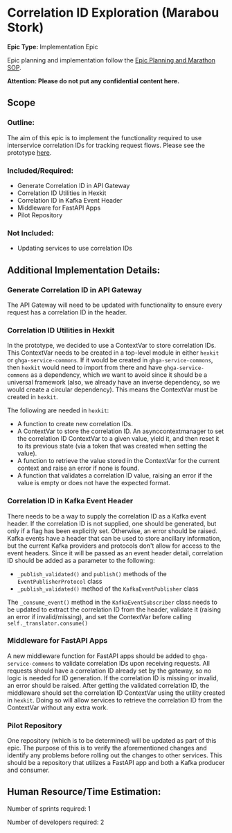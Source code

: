 # Correlation ID Exploration (Marabou Stork)
**Epic Type:** Implementation Epic

Epic planning and implementation follow the
[Epic Planning and Marathon SOP](https://docs.ghga-dev.de/main/sops/sop001_epic_planning.html).

**Attention: Please do not put any confidential content here.**

## Scope
### Outline:
The aim of this epic is to implement the functionality required to use interservice correlation IDs for tracking request flows.
Please see the prototype [here](https://github.com/ghga-de/prototype-correlation-id).

### Included/Required:
- Generate Correlation ID in API Gateway
- Correlation ID Utilities in Hexkit
- Correlation ID in Kafka Event Header
- Middleware for FastAPI Apps
- Pilot Repository

### Not Included:
- Updating services to use correlation IDs


## Additional Implementation Details:

### Generate Correlation ID in API Gateway
The API Gateway will need to be updated with functionality to ensure every request has a correlation ID in the header.

### Correlation ID Utilities in Hexkit
In the prototype, we decided to use a ContextVar to store correlation IDs. This ContextVar needs to be created in a top-level module in either `hexkit` or `ghga-service-commons`. If it would be created in `ghga-service-commons`, then `hexkit` would need to import from there and have `ghga-service-commons` as a dependency, which we want to avoid since it should be a universal framework (also, we already have an inverse dependency, so we would create a circular dependency). This means the ContextVar must be created in `hexkit`.

The following are needed in `hexkit`:
- A function to create new correlation IDs.
- A ContextVar to store the correlation ID.
An asynccontextmanager to set the correlation ID ContextVar to a given value, yield it, and then reset it to its previous state (via a token that was created when setting the value).
- A function to retrieve the value stored in the ContextVar for the current context and raise an error if none is found.
- A function that validates a correlation ID value, raising an error if the value is empty or does not have the expected format.

### Correlation ID in Kafka Event Header
There needs to be a way to supply the correlation ID as a Kafka event header. If the correlation ID is not supplied, one should be generated, but only if a flag has been explicitly set. Otherwise, an error should be raised.
Kafka events have a header that can be used to store ancillary information, but the current Kafka providers and protocols don't allow for access to the event headers.
Since it will be passed as an event header detail, correlation ID should be added as a parameter to the following:
- `_publish_validated()` and `publish()` methods of the `EventPublisherProtocol` class
- `_publish_validated()` method of the `KafkaEventPublisher` class

The `_consume_event()` method in the `KafkaEventSubscriber` class needs to be updated to extract the correlation ID from the header, validate it (raising an error if invalid/missing), and set the ContextVar before calling `self._translator.consume()`

### Middleware for FastAPI Apps
A new middleware function for FastAPI apps should be added to `ghga-service-commons` to validate correlation IDs upon receiving requests.
All requests should have a correlation ID already set by the gateway, so no logic is needed for ID generation.
If the correlation ID is missing or invalid, an error should be raised. After getting the validated correlation ID, the middleware should set the correlation ID ContextVar using the utility created in `hexkit`. Doing so will allow services to retrieve the correlation ID from the ContextVar without any extra work.

### Pilot Repository
One repository (which is to be determined) will be updated as part of this epic. The purpose of this is to verify the aforementioned changes and identify any problems before rolling out the changes to other services. This should be a repository that utilizes a FastAPI app and both a Kafka producer and consumer.

## Human Resource/Time Estimation:

Number of sprints required: 1

Number of developers required: 2
